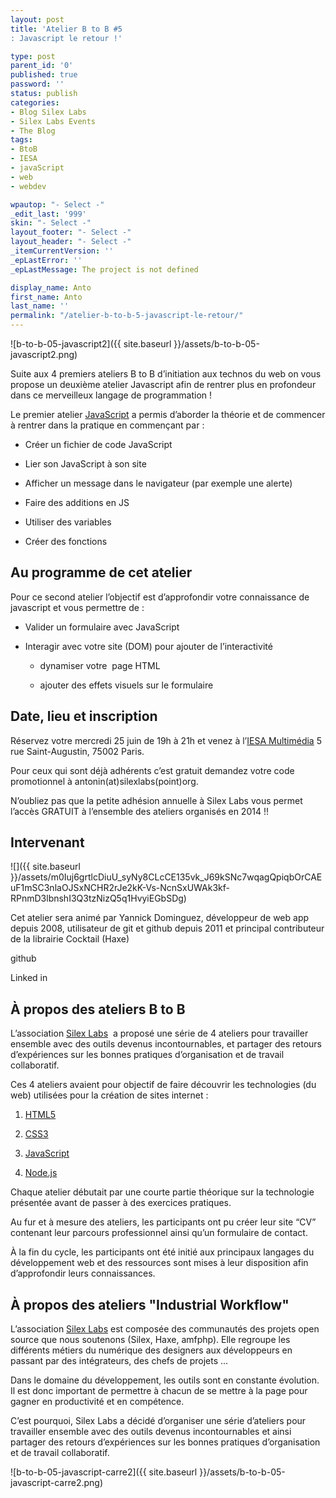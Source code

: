 ```yaml
---
layout: post
title: 'Atelier B to B #5
: Javascript le retour !'

type: post
parent_id: '0'
published: true
password: ''
status: publish
categories:
- Blog Silex Labs
- Silex Labs Events
- The Blog
tags:
- BtoB
- IESA
- javaScript
- web
- webdev

wpautop: "- Select -"
_edit_last: '999'
skin: "- Select -"
layout_footer: "- Select -"
layout_header: "- Select -"
_itemCurrentVersion: ''
_epLastError: ''
_epLastMessage: The project is not defined

display_name: Anto
first_name: Anto
last_name: ''
permalink: "/atelier-b-to-b-5-javascript-le-retour/"
---
```


![b-to-b-05-javascript2]({{ site.baseurl }}/assets/b-to-b-05-javascript2.png)

Suite aux 4 premiers ateliers B to B d’initiation aux technos du web on vous propose un deuxième atelier Javascript afin de rentrer plus en profondeur dans ce merveilleux langage de programmation !

Le premier atelier [JavaScript](https://www.silexlabs.org/201975/the-blog/blog-silex-labs/ateliers-b-to-b-back-to-basics-3-utilisation-de-javascript/ "Atelier B to B Javascript") a permis d’aborder la théorie et de commencer à rentrer dans la pratique en commençant par
: 
*   Créer un fichier de code JavaScript
    
*   Lier son JavaScript à son site
    

*   Afficher un message dans le navigateur (par exemple une alerte)
    
*   Faire des additions en JS
    
*   Utiliser des variables
    
*   Créer des fonctions
    

Au programme de cet atelier
---------------------------

Pour ce second atelier l’objectif est d’approfondir votre connaissance de javascript et vous permettre de
: 
*   Valider un formulaire avec JavaScript
    
*   Interagir avec votre site (DOM) pour ajouter de l’interactivité
    
    *   dynamiser votre  page HTML
        
    *   ajouter des effets visuels sur le formulaire
        

Date, lieu et inscription
-------------------------

Réservez votre mercredi 25 juin de 19h à 21h et venez à l’[IESA Multimédia](http://www.iesamultimedia.fr/ "IESA Multimédia") 5 rue Saint-Augustin, 75002 Paris.

Pour ceux qui sont déjà adhérents c’est gratuit demandez votre code promotionnel à antonin(at)silexlabs(point)org.

N’oubliez pas que la petite adhésion annuelle à Silex Labs vous permet l’accès GRATUIT à l’ensemble des ateliers organisés en 2014 !!



Intervenant
-----------

![]({{ site.baseurl }}/assets/m0Iuj6grtlcDiuU_syNy8CLcCE135vk_J69kSNc7wqagQpiqbOrCAEuF1mSC3nlaOJSxNCHR2rJe2kK-Vs-NcnSxUWAk3kf-RPnmD3lbnshI3Q3tzNizQ5q1HvyiEGbSDg)

Cet atelier sera animé par Yannick Dominguez, développeur de web app depuis 2008, utilisateur de git et github depuis 2011 et principal contributeur de la librairie Cocktail (Haxe)

github


Linked in


À propos des ateliers B to B
----------------------------

L’association [Silex Labs](https://www.silexlabs.org/)  a proposé une série de 4 ateliers pour travailler ensemble avec des outils devenus incontournables, et partager des retours d’expériences sur les bonnes pratiques d’organisation et de travail collaboratif.

Ces 4 ateliers avaient pour objectif de faire découvrir les technologies (du web) utilisées pour la création de sites internet
: 
1.  [HTML5](https://www.silexlabs.org/201952/the-blog/blog-silex-labs/ateliers-b-to-b-back-to-basics-1-initiation-a-lhtml-5/)
    
2.  [CSS3](https://www.silexlabs.org/201972/the-blog/blog-silex-labs/ateliers-b-to-b-back-to-basics-2-notions-css3/)
    
3.  [JavaScript](https://www.silexlabs.org/201975/the-blog/blog-silex-labs/ateliers-b-to-b-back-to-basics-3-utilisation-de-javascript/ "Atelier B to B Javascript")
    
4.  [Node.js](https://www.silexlabs.org/201977/the-blog/blog-silex-labs/ateliers-b-to-b-back-to-basics-4-debuter-node-js)
    

Chaque atelier débutait par une courte partie théorique sur la technologie présentée avant de passer à des exercices pratiques.

Au fur et à mesure des ateliers, les participants ont pu créer leur site “CV” contenant leur parcours professionnel ainsi qu’un formulaire de contact.

À la fin du cycle, les participants ont été initié aux principaux langages du développement web et des ressources sont mises à leur disposition afin d’approfondir leurs connaissances.

À propos des ateliers "Industrial Workflow"
-------------------------------------------

L’association [Silex Labs](https://www.silexlabs.org/) est composée des communautés des projets open source que nous soutenons (Silex, Haxe, amfphp). Elle regroupe les différents métiers du numérique des designers aux développeurs en passant par des intégrateurs, des chefs de projets ...

Dans le domaine du développement, les outils sont en constante évolution. Il est donc important de permettre à chacun de se mettre à la page pour gagner en productivité et en compétence.

C’est pourquoi, Silex Labs a décidé d’organiser une série d’ateliers pour travailler ensemble avec des outils devenus incontournables et ainsi partager des retours d’expériences sur les bonnes pratiques d’organisation et de travail collaboratif.

![b-to-b-05-javascript-carre2]({{ site.baseurl }}/assets/b-to-b-05-javascript-carre2.png)